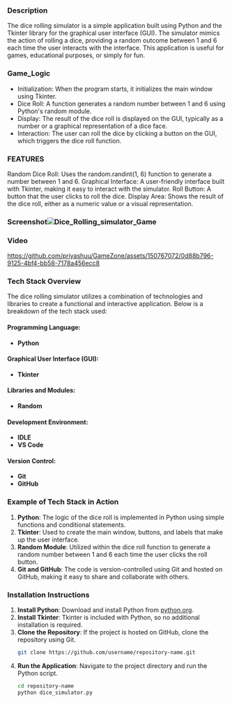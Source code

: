 ### Description
The dice rolling simulator is a simple application built using Python and the Tkinter library for the graphical user interface (GUI). The simulator mimics the action of rolling a dice, providing a random outcome between 1 and 6 each time the user interacts with the interface. This application is useful for games, educational purposes, or simply for fun.

### Game_Logic

- Initialization: When the program starts, it initializes the main window using Tkinter.
- Dice Roll: A function generates a random number between 1 and 6 using Python's random module.
- Display: The result of the dice roll is displayed on the GUI, typically as a number or a graphical representation of a dice face.
- Interaction: The user can roll the dice by clicking a button on the GUI, which triggers the dice roll function.

### FEATURES
Random Dice Roll: Uses the random.randint(1, 6) function to generate a number between 1 and 6.
Graphical Interface: A user-friendly interface built with Tkinter, making it easy to interact with the simulator.
Roll Button: A button that the user clicks to roll the dice.
Display Area: Shows the result of the dice roll, either as a numeric value or a visual representation.

### Screenshot![Dice_Rolling_simulator_Game](https://github.com/priyashuu/GameZone/assets/150767072/46569298-3844-4240-a3c3-544fc47c524e)
### Video 

https://github.com/priyashuu/GameZone/assets/150767072/0d88b796-9125-4bf4-bb58-7178a456ecc8




### Tech Stack Overview

The dice rolling simulator utilizes a combination of technologies and libraries to create a functional and interactive application. Below is a breakdown of the tech stack used:

#### **Programming Language:**
- **Python**

#### **Graphical User Interface (GUI):**
- **Tkinter** 

#### **Libraries and Modules:**
- **Random**

#### **Development Environment:**
- **IDLE**
- **VS Code**
#### **Version Control:**
- **Git**
- **GitHub**
### Example of Tech Stack in Action
1. **Python**: The logic of the dice roll is implemented in Python using simple functions and conditional statements.
2. **Tkinter**: Used to create the main window, buttons, and labels that make up the user interface.
3. **Random Module**: Utilized within the dice roll function to generate a random number between 1 and 6 each time the user clicks the roll button.
4. **Git and GitHub**: The code is version-controlled using Git and hosted on GitHub, making it easy to share and collaborate with others.

### Installation Instructions
1. **Install Python**: Download and install Python from [python.org](https://www.python.org/).
2. **Install Tkinter**: Tkinter is included with Python, so no additional installation is required.
3. **Clone the Repository**: If the project is hosted on GitHub, clone the repository using Git.
   ```bash
   git clone https://github.com/username/repository-name.git
   ```
4. **Run the Application**: Navigate to the project directory and run the Python script.
   ```bash
   cd repository-name
   python dice_simulator.py
   ```
